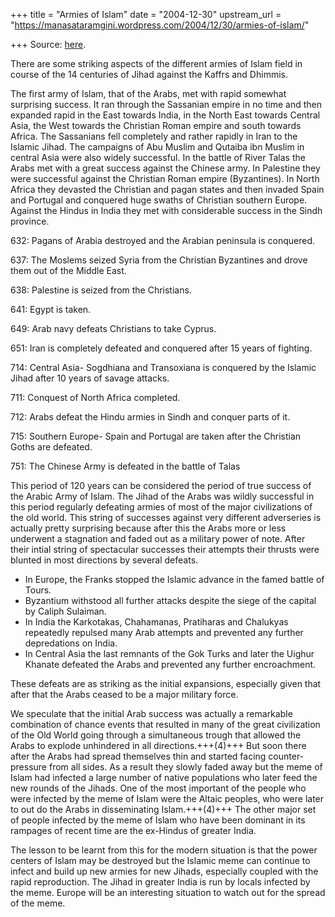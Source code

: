 +++
title = "Armies of Islam"
date = "2004-12-30"
upstream_url = "https://manasataramgini.wordpress.com/2004/12/30/armies-of-islam/"

+++
Source: [here](https://manasataramgini.wordpress.com/2004/12/30/armies-of-islam/).

There are some striking aspects of the different armies of Islam field in course of the 14 centuries of Jihad against the Kaffrs and Dhimmis. 

The first army of Islam, that of the Arabs, met with rapid somewhat surprising success. It ran through the Sassanian empire in no time and then expanded rapid in the East towards India, in the North East towards Central Asia, the West towards the Christian Roman empire and south towards Africa. The Sassanians fell completely and rather rapidly in Iran to the Islamic Jihad. The campaigns of Abu Muslim and Qutaiba ibn Muslim in central Asia were also widely successful. In the battle of River Talas the Arabs met with a great success against the Chinese army. In Palestine they were successful against the Christian Roman empire (Byzantines). In North Africa they devasted the Christian and pagan states and then invaded Spain and Portugal and conquered huge swaths of Christian southern Europe. Against the Hindus in India they met with considerable success in the Sindh province.

632: Pagans of Arabia destroyed and the Arabian peninsula is conquered.

637: The Moslems seized Syria from the Christian Byzantines and drove them out of the Middle East.

638: Palestine is seized from the Christians.

641: Egypt is taken.

649: Arab navy defeats Christians to take Cyprus.

651: Iran is completely defeated and conquered after 15 years of fighting.

714: Central Asia- Sogdhiana and Transoxiana is conquered by the Islamic Jihad after 10 years of savage attacks.

711: Conquest of North Africa completed.

712: Arabs defeat the Hindu armies in Sindh and conquer parts of it.

715: Southern Europe- Spain and Portugal are taken after the Christian Goths are defeated.

751: The Chinese Army is defeated in the battle of Talas

This period of 120 years can be considered the period of true success of the Arabic Army of Islam. The Jihad of the Arabs was wildly successful in this period regularly defeating armies of most of the major civilizations of the old world. This string of successes against very different adverseries is actually pretty surprising because after this the Arabs more or less underwent a stagnation and faded out as a military power of note. After their intial string of spectacular successes their attempts their thrusts were blunted in most directions by several defeats. 

- In Europe, the Franks stopped the Islamic advance in the famed battle of Tours. 
- Byzantium withstood all further attacks despite the siege of the capital by Caliph Sulaiman.
- In India the Karkotakas, Chahamanas, Pratiharas and Chalukyas repeatedly repulsed many Arab attempts and prevented any further depredations on India.
- In Central Asia the last remnants of the Gok Turks and later the Uighur Khanate defeated the Arabs and prevented any further encroachment. 

These defeats are as striking as the initial expansions, especially given that after that the Arabs ceased to be a major military force.

We speculate that the initial Arab success was actually a remarkable combination of chance events that resulted in many of the great civilization of the Old World going through a simultaneous trough that allowed the Arabs to explode unhindered in all directions.+++(4)+++ But soon there after the Arabs had spread themselves thin and started facing counter-pressure from all sides. As a result they slowly faded away but the meme of Islam had infected a large number of native populations who later feed the new rounds of the Jihads. One of the most important of the people who were infected by the meme of Islam were the Altaic peoples, who were later to out do the Arabs in disseminating Islam.+++(4)+++ The other major set of people infected by the meme of Islam who have been dominant in its rampages of recent time are the ex-Hindus of greater India.

The lesson to be learnt from this for the modern situation is that the power centers of Islam may be destroyed but the Islamic meme can continue to infect and build up new armies for new Jihads, especially coupled with the rapid reproduction. The Jihad in greater India is run by locals infected by the meme. Europe will be an interesting situation to watch out for the spread of the meme.

